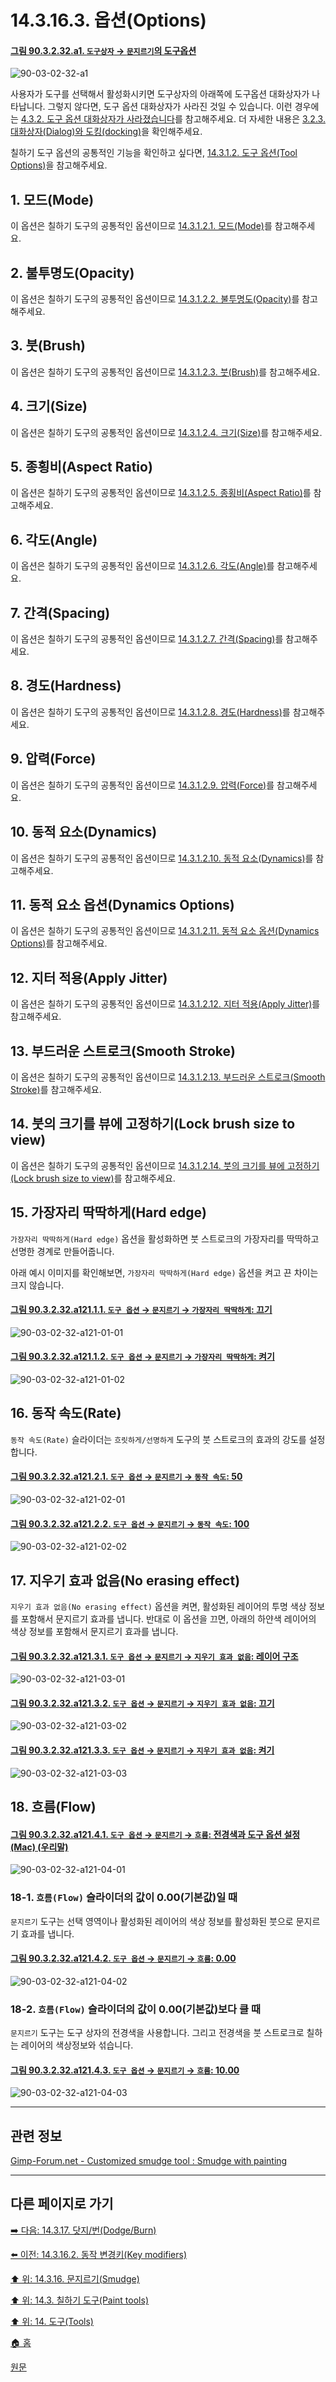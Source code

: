 # 14.3.16.3. 옵션(Options)

<a id="90-03-02-32-a1"></a>

#### [그림 90.3.2.32.a1. `도구상자` → `문지르기`의 도구옵션](./90-03-02-32-smudge.md#90-03-02-32-a1)
![90-03-02-32-a1](https://github.com/wonder13662/gimp/assets/15767104/89235865-2de8-4001-8b55-0ec8e97014ed)

사용자가 도구를 선택해서 활성화시키면 도구상자의 아래쪽에 도구옵션 대화상자가 나타납니다. 그렇지 않다면, 도구 옵션 대화상자가 사라진 것일 수 있습니다. 이런 경우에는 [4.3.2. 도구 옵션 대화상자가 사라졌습니다](./04-03-02-tool-options-dialog-is-missing.md)를 참고해주세요. 더 자세한 내용은 [3.2.3. 대화상자(Dialog)와 도킹(docking)](./03-02-03-00-dialogs-and-docking.md)을 확인해주세요.

칠하기 도구 옵션의 공통적인 기능을 확인하고 싶다면, [14.3.1.2. 도구 옵션(Tool Options)](./14-03-01-02-00-tool_options.md)을 참고해주세요.

<a id="14-03-16-03-s1"></a>

## 1. 모드(Mode)
이 옵션은 칠하기 도구의 공통적인 옵션이므로 [14.3.1.2.1. 모드(Mode)](./14-03-01-02-01-mode.md)를 참고해주세요.

<a id="14-03-16-03-s2"></a>

## 2. 불투명도(Opacity)
이 옵션은 칠하기 도구의 공통적인 옵션이므로 [14.3.1.2.2. 불투명도(Opacity)](./14-03-01-02-02-opacity.md)를 참고해주세요.

<a id="14-03-16-03-s3"></a>

## 3. 붓(Brush)
이 옵션은 칠하기 도구의 공통적인 옵션이므로 [14.3.1.2.3. 붓(Brush)](./14-03-01-02-03-brush.md)를 참고해주세요.

<a id="14-03-16-03-s4"></a>

## 4. 크기(Size)
이 옵션은 칠하기 도구의 공통적인 옵션이므로 [14.3.1.2.4. 크기(Size)](./14-03-01-02-04-size.md)를 참고해주세요.

<a id="14-03-16-03-s5"></a>

## 5. 종횡비(Aspect Ratio)
이 옵션은 칠하기 도구의 공통적인 옵션이므로 [14.3.1.2.5. 종횡비(Aspect Ratio)](./14-03-01-02-05-aspect_ratio.md)를 참고해주세요.

<a id="14-03-16-03-s6"></a>

## 6. 각도(Angle)
이 옵션은 칠하기 도구의 공통적인 옵션이므로 [14.3.1.2.6. 각도(Angle)](./14-03-01-02-06-angle.md)를 참고해주세요.

<a id="14-03-16-03-s7"></a>

## 7. 간격(Spacing)
이 옵션은 칠하기 도구의 공통적인 옵션이므로 [14.3.1.2.7. 간격(Spacing)](./14-03-01-02-07-spacing.md)를 참고해주세요.

<a id="14-03-16-03-s8"></a>

## 8. 경도(Hardness)
이 옵션은 칠하기 도구의 공통적인 옵션이므로 [14.3.1.2.8. 경도(Hardness)](./14-03-01-02-08-hardness.md)를 참고해주세요.

<a id="14-03-16-03-s9"></a>

## 9. 압력(Force)
이 옵션은 칠하기 도구의 공통적인 옵션이므로 [14.3.1.2.9. 압력(Force)](./14-03-01-02-09-force.md)를 참고해주세요.

<a id="14-03-16-03-s10"></a>

## 10. 동적 요소(Dynamics)
이 옵션은 칠하기 도구의 공통적인 옵션이므로 [14.3.1.2.10. 동적 요소(Dynamics)](./14-03-01-02-10-dynamics.md)를 참고해주세요.

<a id="14-03-16-03-s11"></a>

## 11. 동적 요소 옵션(Dynamics Options)
이 옵션은 칠하기 도구의 공통적인 옵션이므로 [14.3.1.2.11. 동적 요소 옵션(Dynamics Options)](./14-03-01-02-11-dynamics_options.md)를 참고해주세요.

<a id="14-03-16-03-s12"></a>

## 12. 지터 적용(Apply Jitter)
이 옵션은 칠하기 도구의 공통적인 옵션이므로 [14.3.1.2.12. 지터 적용(Apply Jitter)](./14-03-01-02-12-apply_jitter.md)를 참고해주세요.

<a id="14-03-16-03-s13"></a>

## 13. 부드러운 스트로크(Smooth Stroke)
이 옵션은 칠하기 도구의 공통적인 옵션이므로 [14.3.1.2.13. 부드러운 스트로크(Smooth Stroke)](./14-03-01-02-13-smooth_stroke.md)를 참고해주세요.

<a id="14-03-16-03-s14"></a>

## 14. 붓의 크기를 뷰에 고정하기(Lock brush size to view)
이 옵션은 칠하기 도구의 공통적인 옵션이므로 [14.3.1.2.14. 붓의 크기를 뷰에 고정하기(Lock brush size to view)](./14-03-01-02-14-lock_brush_size_to_view.md)를 참고해주세요.

<a id="14-03-16-03-s15"></a>

## 15. 가장자리 딱딱하게(Hard edge)
`가장자리 딱딱하게(Hard edge)` 옵션을 활성화하면 붓 스트로크의 가장자리를 딱딱하고 선명한 경계로 만들어줍니다.

아래 예시 이미지를 확인해보면, `가장자리 딱딱하게(Hard edge)` 옵션을 켜고 끈 차이는 크지 않습니다.

<a id="90-03-02-32-a121-01-01"></a>

#### [그림 90.3.2.32.a121.1.1. `도구 옵션` → `문지르기` → `가장자리 딱딱하게`: 끄기](./90-03-02-32-smudge.md#90-03-02-32-a121-01-01)
![90-03-02-32-a121-01-01](https://github.com/wonder13662/gimp/assets/15767104/6d40956b-1cf7-4910-a460-fafe15e99b27)

<a id="90-03-02-32-a121-01-02"></a>

#### [그림 90.3.2.32.a121.1.2. `도구 옵션` → `문지르기` → `가장자리 딱딱하게`: 켜기](./90-03-02-32-smudge.md#90-03-02-32-a121-01-02)
![90-03-02-32-a121-01-02](https://github.com/wonder13662/gimp/assets/15767104/7a3f5343-a223-44d5-a5d0-927b36a74a64)

<a id="14-03-16-03-s16"></a>

## 16. 동작 속도(Rate)
`동작 속도(Rate)` 슬라이더는 `흐릿하게/선명하게` 도구의 붓 스트로크의 효과의 강도를 설정합니다.

<a id="90-03-02-32-a121-02-01"></a>

#### [그림 90.3.2.32.a121.2.1. `도구 옵션` → `문지르기` → `동작 속도`: 50](./90-03-02-32-smudge.md#90-03-02-32-a121-02-01)
![90-03-02-32-a121-02-01](https://github.com/wonder13662/gimp/assets/15767104/f150bea7-a3f2-4c21-8b8d-9905abf1be51)

<a id="90-03-02-32-a121-02-02"></a>

#### [그림 90.3.2.32.a121.2.2. `도구 옵션` → `문지르기` → `동작 속도`: 100](./90-03-02-32-smudge.md#90-03-02-32-a121-02-02)
![90-03-02-32-a121-02-02](https://github.com/wonder13662/gimp/assets/15767104/30d9b204-f21f-4591-8c79-8800d7b3dddf)

<a id="14-03-16-03-s17"></a>

## 17. 지우기 효과 없음(No erasing effect)
`지우기 효과 없음(No erasing effect)` 옵션을 켜면, 활성화된 레이어의 투명 색상 정보를 포함해서 문지르기 효과를 냅니다. 반대로 이 옵션을 끄면, 아래의 하얀색 레이어의 색상 정보를 포함해서 문지르기 효과를 냅니다.

<a id="90-03-02-32-a121-03-01"></a>

#### [그림 90.3.2.32.a121.3.1. `도구 옵션` → `문지르기` → `지우기 효과 없음`: 레이어 구조](./90-03-02-32-smudge.md#90-03-02-32-a121-03-01)
![90-03-02-32-a121-03-01](https://github.com/wonder13662/gimp/assets/15767104/12c0ea44-e6fb-4f42-b67c-fc7d0e270499)

<a id="90-03-02-32-a121-03-02"></a>

#### [그림 90.3.2.32.a121.3.2. `도구 옵션` → `문지르기` → `지우기 효과 없음`: 끄기](./90-03-02-32-smudge.md#90-03-02-32-a121-03-02)
![90-03-02-32-a121-03-02](https://github.com/wonder13662/gimp/assets/15767104/12cd808f-438e-4493-99d7-7b419ea3e387)

<a id="90-03-02-32-a121-03-03"></a>

#### [그림 90.3.2.32.a121.3.3. `도구 옵션` → `문지르기` → `지우기 효과 없음`: 켜기](./90-03-02-32-smudge.md#90-03-02-32-a121-03-03)
![90-03-02-32-a121-03-03](https://github.com/wonder13662/gimp/assets/15767104/df74c4a1-2218-4799-815f-8fd0debcf959)

<a id="14-03-16-03-s18"></a>

## 18. 흐름(Flow)

<a id="90-03-02-32-a121-04-01"></a>

#### [그림 90.3.2.32.a121.4.1. `도구 옵션` → `문지르기` → `흐름`: 전경색과 도구 옵션 설정 (Mac) (우리말)](./90-03-02-32-smudge.md#90-03-02-32-a121-04-01)
![90-03-02-32-a121-04-01](https://github.com/wonder13662/gimp/assets/15767104/3549ee5d-87f6-4f7d-91ac-ef734914a24d)

<a id="14-03-16-03-s18-01"></a>

### 18-1. `흐름(Flow)` 슬라이더의 값이 0.00(기본값)일 때
`문지르기` 도구는 선택 영역이나 활성화된 레이어의 색상 정보를 활성화된 붓으로 문지르기 효과를 냅니다.

<a id="90-03-02-32-a121-04-02"></a>

#### [그림 90.3.2.32.a121.4.2. `도구 옵션` → `문지르기` → `흐름`: 0.00](./90-03-02-32-smudge.md#90-03-02-32-a121-04-02)
![90-03-02-32-a121-04-02](https://github.com/wonder13662/gimp/assets/15767104/4ca787f9-9f04-4433-acec-7f79e490633c)

<a id="14-03-16-03-s18-02"></a>

### 18-2. `흐름(Flow)` 슬라이더의 값이 0.00(기본값)보다 클 때
`문지르기` 도구는 도구 상자의 전경색을 사용합니다. 그리고 전경색을 붓 스트로크로 칠하는 레이어의 색상정보와 섞습니다.

<a id="90-03-02-32-a121-04-03"></a>

#### [그림 90.3.2.32.a121.4.3. `도구 옵션` → `문지르기` → `흐름`: 10.00](./90-03-02-32-smudge.md#90-03-02-32-a121-04-03)
![90-03-02-32-a121-04-03](https://github.com/wonder13662/gimp/assets/15767104/6cc92fad-0978-4ce9-890e-7b0d0f5a76a5)

***

## 관련 정보

<a comment="아래 문서 해석 및 추가가 필요"></a>

[Gimp-Forum.net - Customized smudge tool : Smudge with painting](https://www.gimp-forum.net/Thread-Customized-smudge-tool-Smudge-with-painting)

***

## 다른 페이지로 가기

[➡️ 다음: 14.3.17. 닷지/번(Dodge/Burn)](./14-03-17-00-dodge-burn.md)

[⬅️ 이전: 14.3.16.2. 동작 변경키(Key modifiers)](./14-03-16-02-key_modifiers.md)

[⬆️ 위: 14.3.16. 문지르기(Smudge)](./14-03-16-00-smudge.md)

[⬆️ 위: 14.3. 칠하기 도구(Paint tools)](./14-03-00-paint-tools.md)

[⬆️ 위: 14. 도구(Tools)](./14-00-tools.md)

[🏠 홈](./00-home.md)

[원문](https://docs.gimp.org/2.10/ko/gimp-tool-smudge.html#idm14244)